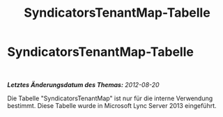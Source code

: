 ﻿---
title: SyndicatorsTenantMap-Tabelle
TOCTitle: SyndicatorsTenantMap-Tabelle
ms:assetid: a99fe6ea-e529-4ea7-acc4-914ab8ce5468
ms:mtpsurl: https://technet.microsoft.com/de-de/library/JJ205169(v=OCS.15)
ms:contentKeyID: 49295035
ms.date: 05/19/2016
mtps_version: v=OCS.15
ms.translationtype: HT
---

# SyndicatorsTenantMap-Tabelle

 

_**Letztes Änderungsdatum des Themas:** 2012-08-20_

Die Tabelle "SyndicatorsTenantMap" ist nur für die interne Verwendung bestimmt. Diese Tabelle wurde in Microsoft Lync Server 2013 eingeführt.

